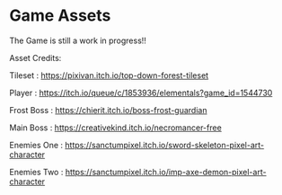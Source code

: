 # Game Assets

The Game is still a work in progress!!

Asset Credits:

Tileset : https://pixivan.itch.io/top-down-forest-tileset  

Player : https://itch.io/queue/c/1853936/elementals?game_id=1544730 

Frost Boss : https://chierit.itch.io/boss-frost-guardian 

Main Boss : https://creativekind.itch.io/necromancer-free 

Enemies One : https://sanctumpixel.itch.io/sword-skeleton-pixel-art-character 

Enemies Two : https://sanctumpixel.itch.io/imp-axe-demon-pixel-art-character
